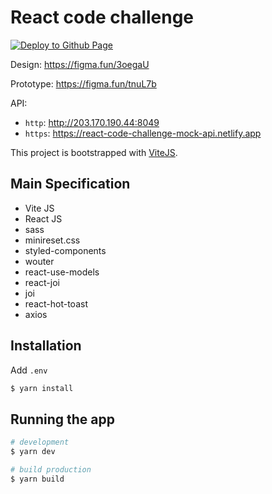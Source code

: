 # React code challenge

[![Deploy to Github Page](https://github.com/opn-ooo/react-code-challenge/actions/workflows/deploy-gh-pages.yml/badge.svg)](https://github.com/opn-ooo/react-code-challenge/actions/workflows/deploy-gh-pages.yml)

Design: https://figma.fun/3oegaU

Prototype: https://figma.fun/tnuL7b

API:
- `http`: http://203.170.190.44:8049
- `https`: https://react-code-challenge-mock-api.netlify.app

This project is bootstrapped with [ViteJS](https://vitejs.dev).

## Main Specification

-   Vite JS
-   React JS
-   sass
-   minireset.css
-   styled-components
-   wouter
-   react-use-models
-   react-joi
-   joi
-   react-hot-toast
-   axios

## Installation

Add `.env`

```bash
$ yarn install
```

## Running the app

```bash
# development
$ yarn dev

# build production
$ yarn build
```
